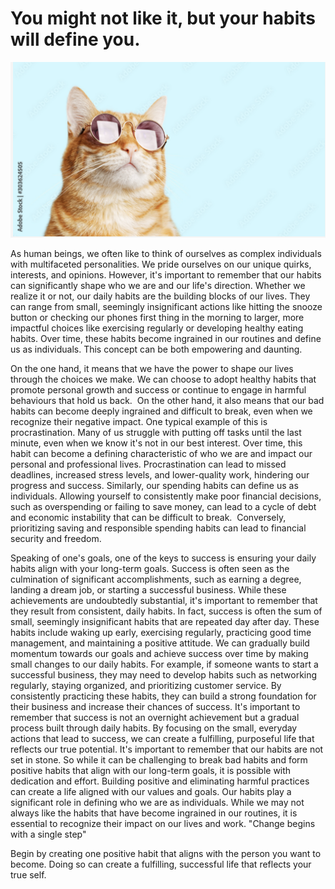 

# You might not like it, but your habits will define you.
![cat pick](../images/cat.png)

As human beings, we often like to think of ourselves as complex individuals with multifaceted personalities. We pride ourselves on our unique quirks, interests, and opinions. However, it's important to remember that our habits can significantly shape who we are and our life's direction.
Whether we realize it or not, our daily habits are the building blocks of our lives. They can range from small, seemingly insignificant actions like hitting the snooze button or checking our phones first thing in the morning to larger, more impactful choices like exercising regularly or developing healthy eating habits. Over time, these habits become ingrained in our routines and define us as individuals.
This concept can be both empowering and daunting. 

On the one hand, it means that we have the power to shape our lives through the choices we make. We can choose to adopt healthy habits that promote personal growth and success or continue to engage in harmful behaviours that hold us back. 
On the other hand, it also means that our bad habits can become deeply ingrained and difficult to break, even when we recognize their negative impact.
One typical example of this is procrastination. Many of us struggle with putting off tasks until the last minute, even when we know it's not in our best interest. Over time, this habit can become a defining characteristic of who we are and impact our personal and professional lives. Procrastination can lead to missed deadlines, increased stress levels, and lower-quality work, hindering our progress and success.
Similarly, our spending habits can define us as individuals. Allowing yourself to consistently make poor financial decisions, such as overspending or failing to save money, can lead to a cycle of debt and economic instability that can be difficult to break. 
Conversely, prioritizing saving and responsible spending habits can lead to financial security and freedom.

Speaking of one's goals, one of the keys to success is ensuring your daily habits align with your long-term goals. Success is often seen as the culmination of significant accomplishments, such as earning a degree, landing a dream job, or starting a successful business. While these achievements are undoubtedly substantial, it's important to remember that they result from consistent, daily habits.
In fact, success is often the sum of small, seemingly insignificant habits that are repeated day after day. These habits include waking up early, exercising regularly, practicing good time management, and maintaining a positive attitude.
We can gradually build momentum towards our goals and achieve success over time by making small changes to our daily habits. For example, if someone wants to start a successful business, they may need to develop habits such as networking regularly, staying organized, and prioritizing customer service. By consistently practicing these habits, they can build a strong foundation for their business and increase their chances of success. It's important to remember that success is not an overnight achievement but a gradual process built through daily habits. By focusing on the small, everyday actions that lead to success, we can create a fulfilling, purposeful life that reflects our true potential.
It's important to remember that our habits are not set in stone. So while it can be challenging to break bad habits and form positive habits that align with our long-term goals, it is possible with dedication and effort. Building positive and eliminating harmful practices can create a life aligned with our values and goals.
Our habits play a significant role in defining who we are as individuals. While we may not always like the habits that have become ingrained in our routines, it is essential to recognize their impact on our lives and work.
"Change begins with a single step"

Begin by creating one positive habit that aligns with the person you want to become.
Doing so can create a fulfilling, successful life that reflects your true self.

